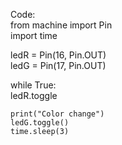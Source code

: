 Code:  
from machine import Pin  
import time  

ledR = Pin(16, Pin.OUT)  
ledG = Pin(17, Pin.OUT)  
 
while True:  
ledR.toggle  
  
    print("Color change")  
    ledG.toggle()  
    time.sleep(3)  
